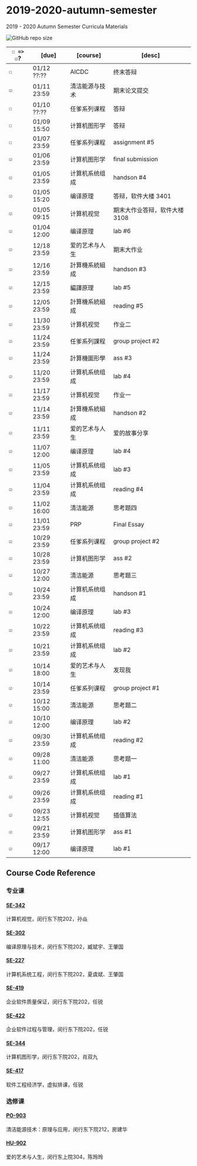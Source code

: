 # 2019-2020-autumn-semester
2019 - 2020 Autumn Semester Curricula Materials

![GitHub repo size](https://img.shields.io/github/repo-size/yuetsin/2019-2020-autumn-semester)

| `☐ => ☑`? | [due]       | [course] | [desc]           |
| ------- | ----------- | -------- | ---------------- |
| `☐`   | 01/12 ??:?? | AICDC   | 终末答辩 |
| `☑`   | 01/11 23:59 | 清洁能源与技术   | 期末论文提交 |
| `☐`   | 01/10 ??:?? | 任爹系列课程   | 答辩 |
| `☐`   | 01/09 15:50 | 计算机图形学   | 答辩 |
| `☐`   | 01/07 23:59 | 任爹系列课程   | assignment #5 |
| `☑`   | 01/06 23:59 | 计算机图形学   | final submission |
| `☑`   | 01/05 23:59 | 计算机系统组成   | handson #4 |
| `☑`   | 01/05 15:20 | 编译原理   | 答辩，软件大楼 3401 |
| `☑`   | 01/05 09:15 | 计算机视觉   | 期末大作业答辩，软件大楼 3108 |
| `☑`   | 01/04 12:00 | 编译原理   | lab #6 |
| `☑`   | 12/18 23:59 | 爱的艺术与人生   | 期末大作业 |
| `☑`   | 12/16 23:59 | 計算機系統組成   | handson #3 |
| `☑`   | 12/15 23:59 | 編譯原理   | lab #5 |
| `☑`   | 12/05 23:59 | 計算機系統組成   | reading #5 |
| `☑`   | 11/30 23:59 | 计算机视觉   | 作业二 |
| `☑`   | 11/24 23:59 | 任爹系列課程   | group project #2 |
| `☑`   | 11/24 23:59 | 計算機圖形學   | ass #3 |
| `☑`   | 11/20 23:59 | 计算机系统组成   | lab #4 |
| `☑`   | 11/17 23:59 | 计算机视觉   | 作业一 |
| `☑`   | 11/14 23:59 | 計算機系統組成   | handson #2 |
| `☑`   | 11/11 23:59 | 爱的艺术与人生   | 爱的故事分享 |
| `☑`   | 11/07 12:00 | 编译原理   | lab #4 |
| `☑`   | 11/05 23:59 | 计算机系统组成   | lab #3 |
| `☑`   | 11/04 23:59 | 计算机系统组成   | reading #4 |
| `☑`   | 11/02 16:00 | 清洁能源   | 思考题四 |
| `☑`   | 11/01 23:59 | PRP   | Final Essay |
| `☑`   | 10/29 23:59 | 任爹系列课程   | group project #2 |
| `☑`   | 10/28 23:59 | 计算机图形学   | ass #2 |
| `☑`   | 10/27 12:00 | 清洁能源   | 思考题三 |
| `☑`   | 10/24 23:59 | 计算机系统组成   | handson #1 |
| `☑`   | 10/24 12:00 | 编译原理   | lab #3 |
| `☑`   | 10/22 23:59 | 计算机系统组成   | reading #3 |
| `☑`   | 10/21 23:59 | 计算机系统组成   | lab #2 |
| `☑`   | 10/14 18:00 | 爱的艺术与人生  | 发现我              |
| `☑`   | 10/14 23:59 | 任爹系列课程   | group project #1 |
| `☑`   | 10/12 15:00 | 清洁能源     | 思考题二             |
| `☑`   | 10/10 12:00 | 编译原理     | lab #2           |
| `☑`   | 09/30 23:59 | 计算机系统组成  | reading #2       |
| `☑`   | 09/28 11:00 | 清洁能源     | 思考题一             |
| `☑`   | 09/27 23:59 | 计算机系统组成  | lab #1           |
| `☑`   | 09/26 23:59 | 计算机系统组成  | reading #1       |
| `☑`   | 09/23 12:55 | 计算机视觉    | 插值算法             |
| `☑`   | 09/21 23:59 | 计算机图形学   | ass #1           |
| `☑`   | 09/17 12:00 | 编译原理     | lab #1              |


## Course Code Reference

### 专业课

#### [SE-342](https://github.com/yuetsin/2019-2020-autumn-semester/tree/master/SE-342)

计算机视觉，闵行东下院202，孙焱

#### [SE-302](https://github.com/yuetsin/2019-2020-autumn-semester/tree/master/SE-302)

编译原理与技术，闵行东下院202，臧斌宇、王肇国

#### [SE-227](https://github.com/yuetsin/2019-2020-autumn-semester/tree/master/SE-227)

计算机系统工程，闵行东下院202，夏虞斌、王肇国

#### [SE-419](https://github.com/yuetsin/2019-2020-autumn-semester/tree/master/SE-419)

企业软件质量保证，闵行东下院202，任锐

#### [SE-422](https://github.com/yuetsin/2019-2020-autumn-semester/tree/master/SE-422)

企业软件过程与管理，闵行东下院202，任锐

#### [SE-344](https://github.com/yuetsin/2019-2020-autumn-semester/tree/master/SE-344)

计算机图形学，闵行东下院202，肖双九

#### [SE-417](https://github.com/yuetsin/2019-2020-autumn-semester/tree/master/SE-417)

软件工程经济学，虚拟排课，任锐

### 选修课

#### [PO-903](https://github.com/yuetsin/2019-2020-autumn-semester/tree/master/PO-903)

清洁能源技术：原理与应用，闵行东下院212，房建华

#### [HU-902](https://github.com/yuetsin/HU-902)

爱的艺术与人生，闵行东上院304，陈玲玲
